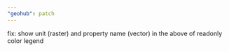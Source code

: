 ```yaml
---
"geohub": patch
---
```


fix: show unit (raster) and property name (vector) in the above of readonly color legend
